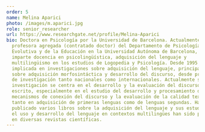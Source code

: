 ```yaml
---
order: 5
name: Melina Aparici
photo: /images/m.aparici.jpg
role: senior_researcher
url: https://www.researchgate.net/profile/Melina-Aparici
bio: Doctora en Psicología por la Universidad de Barcelona. Actualmente es
  profesora agregada (contratado doctor) del Departamento de Psicología Básica,
  Evolutiva y de la Educación en la Universidad Autónoma de Barcelona, donde
  imparte docencia en psicolingüística, adquisición del lenguaje y
  multilingüismo en los estudios de Logopedia y Psicología. Desde 1995 ha estado
  implicada en investigaciones sobre adquisición del lenguaje, principalmente
  sobre adquisición morfosintáctica y desarrollo del discurso, desde proyectos
  de investigación tanto nacionales como internacionales. Actualmente su
  investigación se centra en el desarrollo y la evaluación del discurso oral y
  escrito, especialmente en el estudio del desarrollo y procesamiento de los
  mecanismos de conexión del discurso y la evaluación de la calidad textual,
  tanto en adquisición de primeras lenguas como de lenguas segundas. Ha
  publicado varios libros sobre la adquisición del lenguaje y sus estudios sobre
  el uso y desarrollo del lenguaje en contextos multilingües han sido publicados
  en diversas revistas científicas.
---
```

